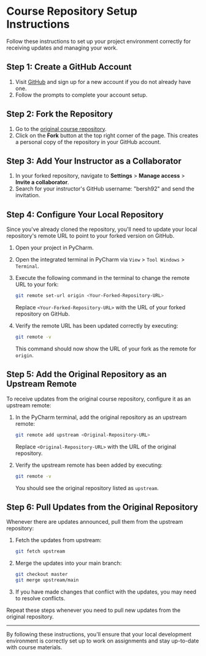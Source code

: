 # Course Repository Setup Instructions

Follow these instructions to set up your project environment correctly for receiving updates and managing your work.

## Step 1: Create a GitHub Account

1. Visit [GitHub](https://github.com/) and sign up for a new account if you do not already have one.
2. Follow the prompts to complete your account setup.

## Step 2: Fork the Repository

1. Go to the [original course repository](https://github.com/bersh92/orangeHrm).
2. Click on the **Fork** button at the top right corner of the page. This creates a personal copy of the repository in your GitHub account.

## Step 3: Add Your Instructor as a Collaborator

1. In your forked repository, navigate to **Settings** > **Manage access** > **Invite a collaborator**.
2. Search for your instructor's GitHub username: "bersh92" and send the invitation.

## Step 4: Configure Your Local Repository

Since you've already cloned the repository, you'll need to update your local repository's remote URL to point to your forked version on GitHub.

1. Open your project in PyCharm.
2. Open the integrated terminal in PyCharm via `View` > `Tool Windows` > `Terminal`.
3. Execute the following command in the terminal to change the remote URL to your fork:

    ```bash
    git remote set-url origin <Your-Forked-Repository-URL>
    ```

    Replace `<Your-Forked-Repository-URL>` with the URL of your forked repository on GitHub.

4. Verify the remote URL has been updated correctly by executing:

    ```bash
    git remote -v
    ```

    This command should now show the URL of your fork as the remote for `origin`.

## Step 5: Add the Original Repository as an Upstream Remote

To receive updates from the original course repository, configure it as an upstream remote:

1. In the PyCharm terminal, add the original repository as an upstream remote:

    ```bash
    git remote add upstream <Original-Repository-URL>
    ```

    Replace `<Original-Repository-URL>` with the URL of the original repository.

2. Verify the upstream remote has been added by executing:

    ```bash
    git remote -v
    ```

    You should see the original repository listed as `upstream`.

## Step 6: Pull Updates from the Original Repository

Whenever there are updates announced, pull them from the upstream repository:

1. Fetch the updates from upstream:

    ```bash
    git fetch upstream
    ```

2. Merge the updates into your main branch:

    ```bash
    git checkout master
    git merge upstream/main
    ```

3. If you have made changes that conflict with the updates, you may need to resolve conflicts.

Repeat these steps whenever you need to pull new updates from the original repository.

---

By following these instructions, you'll ensure that your local development environment is correctly set up to work on assignments and stay up-to-date with course materials.
